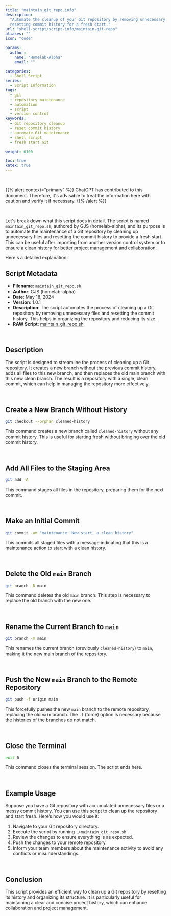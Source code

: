 ```yaml
---
title: "maintain_git_repo.info"
description:
  "Automate the cleanup of your Git repository by removing unnecessary files and
  resetting commit history for a fresh start."
url: "shell-script/script-info/maintain-git-repo"
aliases: ""
icon: "code"

params:
  author:
    name: "Homelab-Alpha"
    email: ""

categories:
  - Shell Script
series:
  - Script Information
tags:
  - git
  - repository maintenance
  - automation
  - script
  - version control
keywords:
  - Git repository cleanup
  - reset commit history
  - automate Git maintenance
  - shell script
  - fresh start Git

weight: 6100

toc: true
katex: true
---
```


<br />

{{% alert context="primary" %}}
ChatGPT has contributed to this document. Therefore, it's advisable to treat the
information here with caution and verify it if necessary. {{% /alert %}}

<br />

Let's break down what this script does in detail. The script is named
`maintain_git_repo.sh`, authored by GJS (homelab-alpha), and its purpose is to
automate the maintenance of a Git repository by cleaning up unnecessary files
and resetting the commit history to provide a fresh start. This can be useful
after importing from another version control system or to ensure a clean history
for better project management and collaboration.

Here's a detailed explanation:

## Script Metadata

- **Filename**: `maintain_git_repo.sh`
- **Author**: GJS (homelab-alpha)
- **Date**: May 18, 2024
- **Version**: 1.0.1
- **Description**: The script automates the process of cleaning up a Git
  repository by removing unnecessary files and resetting the commit history.
  This helps in organizing the repository and reducing its size.
- **RAW Script**: [maintain_git_repo.sh]

<br />

## Description

The script is designed to streamline the process of cleaning up a Git
repository. It creates a new branch without the previous commit history, adds
all files to this new branch, and then replaces the old main branch with this
new clean branch. The result is a repository with a single, clean commit, which
can help in managing the repository more effectively.

<br />

## Create a New Branch Without History

```sh
git checkout --orphan cleaned-history
```

This command creates a new branch called `cleaned-history` without any commit
history. This is useful for starting fresh without bringing over the old commit
history.

<br />

## Add All Files to the Staging Area

```sh
git add -A
```

This command stages all files in the repository, preparing them for the next
commit.

<br />

## Make an Initial Commit

```sh
git commit -am "maintenance: New start, a clean history"
```

This commits all staged files with a message indicating that this is a
maintenance action to start with a clean history.

<br />

## Delete the Old `main` Branch

```sh
git branch -D main
```

This command deletes the old `main` branch. This step is necessary to replace
the old branch with the new one.

<br />

## Rename the Current Branch to `main`

```sh
git branch -m main
```

This renames the current branch (previously `cleaned-history`) to `main`, making
it the new main branch of the repository.

<br />

## Push the New `main` Branch to the Remote Repository

```sh
git push -f origin main
```

This forcefully pushes the new `main` branch to the remote repository, replacing
the old `main` branch. The `-f` (force) option is necessary because the
histories of the branches do not match.

<br />

## Close the Terminal

```sh
exit 0
```

This command closes the terminal session. The script ends here.

<br />

## Example Usage

Suppose you have a Git repository with accumulated unnecessary files or a messy
commit history. You can use this script to clean up the repository and start
fresh. Here’s how you would use it:

1. Navigate to your Git repository directory.
2. Execute the script by running `./maintain_git_repo.sh`.
3. Review the changes to ensure everything is as expected.
4. Push the changes to your remote repository.
5. Inform your team members about the maintenance activity to avoid any
   conflicts or misunderstandings.

<br />

## Conclusion

This script provides an efficient way to clean up a Git repository by resetting
its history and organizing its structure. It is particularly useful for
maintaining a clear and concise project history, which can enhance collaboration
and project management.

[maintain_git_repo.sh]:
  https://raw.githubusercontent.com/homelab-alpha/shell-script/main/scripts/maintain_git_repo.sh
